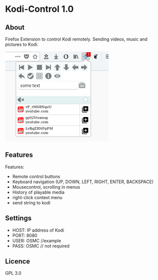 # Kodi-Control 1.0

## About
Firefox Extension to control Kodi remotely. Sending videos, music and pictures to Kodi.


![screenshot](./screenshot.png)

## Features

Features:
* Remote control buttons
* Keyboard navigation (UP, DOWN, LEFT, RIGHT, ENTER, BACKSPACE)
* Mousecontrol, scrolling in menus
* History of playable media
* right-click context menu
* send string to kodi

## Settings
* HOST: IP address of Kodi
* PORT: 8080
* USER: OSMC //example
* PASS: OSMC // not required

## Licence
GPL 3.0
